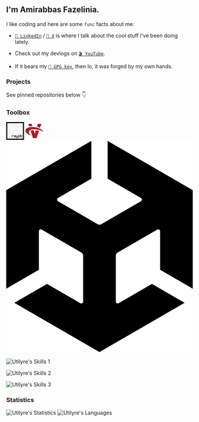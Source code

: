 ## I'm Amirabbas Fazelinia.

I like coding and here are some `func` facts about me:

- [`💼 LinkedIn`][linkedin] / [`💬 X`][x] is where I talk about the cool stuff I've been
  doing lately.

- Check out my devlogs on [`🎬 YouTube`][youtube].

- If it bears my [`🔑 GPG key`][gpg], then lo, it was forged by my own hands.

[linkedin]: https://linkedin.com/in/amirabbas-fazelinia
[x]: https://x.com/utilyre
[youtube]: https://youtube.com/@utilyre
[gpg]: https://github.com/utilyre.gpg

### Projects

See pinned repositories below 👇

### Toolbox

![Raylib](./assets/raylib.png)
![Vulkan](./assets/vulkan.png)
![Unity](./assets/unity.png)

![Utilyre's Skills 1][skills1]

![Utilyre's Skills 2][skills2]

![Utilyre's Skills 3][skills3]

[skills1]: https://skillicons.dev/icons?i=unity,bevy
[skills2]: https://skillicons.dev/icons?i=cpp,cs,lua,go
[skills3]: https://skillicons.dev/icons?i=cmake,bash,docker,githubactions

### Statistics

![Utilyre's Statistics][stats]
![Utilyre's Languages][languages]

[stats]: https://github-readme-stats.vercel.app/api?username=utilyre&count_private=true&theme=gruvbox&show_icons=true&hide_border=true
[languages]: https://github-readme-stats.vercel.app/api/top-langs?username=utilyre&langs_count=8&layout=compact&theme=gruvbox&hide_border=true
